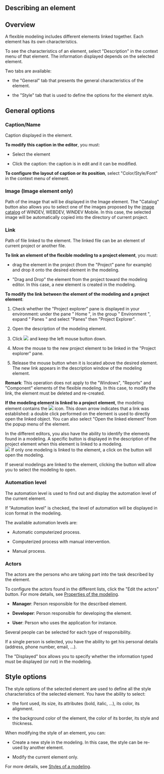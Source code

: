 


## Describing an element
			



<a name="NOTE1"></a>
<a name="NOTE1_1"></a>


## Overview
<a name="overview_ELTTEXTE000194"></a>
A flexible modeling includes different elements linked together. Each element has its own characteristics.

To see the characteristics of an element, select "Description" in the context menu of that element. The information displayed depends on the selected element.

Two tabs are available:

- the "General" tab that presents the general characteristics of the element.

- the "Style" tab that is used to define the options for the element style.




<a name="NOTE2"></a>
<a name="NOTE2_1"></a>


## General options
<a name="general_options_ELTTEXTE000218"></a>


### Caption/Name
<a name="captionname_ELTPARAGRAPHE000025"></a>

Caption displayed in the element.

**To modify this caption in the editor**, you must:

- Select the element

- Click the caption: the caption is in edit and it can be modified.




**To configure the layout of caption or its position**, select "Color/Style/Font" in the context menu of element.
<a name="NOTE2_2"></a>


### Image (Image element only)
<a name="image_image_element_only_ELTPARAGRAPHE000039"></a>

Path of the image that will be displayed in the Image element. The "Catalog" button also allows you to select one of the images proposed by the [image catalog](../Editeurs/2020005.md) of WINDEV, WEBDEV, WINDEV Mobile. In this case, the selected image will be automatically copied into the directory of current project.
<a name="NOTE2_3"></a>


### Link
<a name="link_ELTPARAGRAPHE000049"></a>

Path of file linked to the element. The linked file can be an element of current project or another file.

**To link an element of the flexible modeling to a project element**, you must:

- drag the element in the project (from the "Project" pane for example) and drop it onto the desired element in the modeling.

- "Drag and Drop" the element from the project toward the modeling editor. In this case, a new element is created in the modeling.




**To modify the link between the element of the modeling and a project element**:

1. Check whether the "Project explorer" pane is displayed in your environment: under the pane " Home ", in the group " Environment ", expand " Panes " and select "Panes" then "Project Explorer".

2. Open the description of the modeling element.

3. Click ![](https://doc.pcsoft.fr/en-US/images/image.awp?langid=3&name=Modelisation_Cible.gif) and keep the left mouse button down.

4. Move the mouse to the new project element to be linked in the "Project explorer" pane.

5. Release the mouse button when it is located above the desired element. The new link appears in the description window of the modeling element.




**Remark**: This operation does not apply to the "Windows", "Reports" and "Component" elements of the flexible modeling. In this case, to modify the link, the element must be deleted and re-created.

**If the modeling element is linked to a project element**, the modeling element contains the ![](https://doc.pcsoft.fr/en-US/images/image.awp?langid=3&name=modelisation_liaison.gif) icon. This down arrow indicates that a link was established: a double click performed on the element is used to directly open the linked object. You can also select "Open the linked element" from the popup menu of the element.

In the different editors, you also have the ability to identify the elements found in a modeling. A specific button is displayed in the description of the project element when this element is linked to a modeling.<br>![](https://doc.pcsoft.fr/en-US/images/image.awp?langid=3&name=Modelisation_lien_fen.gif)
If only one modeling is linked to the element, a click on the button will open the modeling.

If several modelings are linked to the element, clicking the button will allow you to select the modeling to open.
<a name="NOTE2_4"></a>


### Automation level
<a name="automation_level_ELTPARAGRAPHE000095"></a>

The automation level is used to find out and display the automation level of the current element.

If "Automation level" is checked, the level of automation will be displayed in icon format in the modeling.

The available automation levels are:

- Automatic computerized process.

- Computerized process with manual intervention.

- Manual process.



<a name="NOTE2_5"></a>


### Actors
<a name="actors_ELTPARAGRAPHE000110"></a>

The actors are the persons who are taking part into the task described by the element.

To configure the actors found in the different lists, click the "Edit the actors" button. For more details, see [Properties of the modeling](../Editeurs/2010103.md).

- **Manager**: Person responsible for the described element.

- **Developer**: Person responsible for developing the element.

- **User**: Person who uses the application for instance.




Several people can be selected for each type of responsibility.

If a single person is selected, you have the ability to get his personal details (address, phone number, email, ...).

The "Displayed" box allows you to specify whether the information typed must be displayed (or not) in the modeling.

<a name="NOTE3"></a>
<a name="NOTE3_1"></a>


## Style options
<a name="style_options_ELTTEXTE000266"></a>
The style options of the selected element are used to define all the style characteristics of the selected element. You have the ability to select:

- the font used, its size, its attributes (bold, italic, ...), its color, its alignment.

- the background color of the element, the color of its border, its style and thickness.




When modifying the style of an element, you can:

- Create a new style in the modeling. In this case, the style can be re-used by another element.

- Modify the current element only.




For more details, see [Styles of a modeling](../Editeurs/2010105.md).


